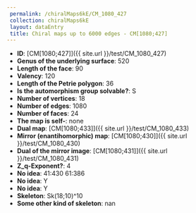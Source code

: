 ```yaml
--- 
 permalink: /chiralMaps6kE/CM_1080_427 
 collection: chiralMaps6kE
 layout: dataEntry
 title: Chiral maps up to 6000 edges - CM[1080;427]
---
```


- **ID**: [CM[1080;427]]({{ site.url }}/test/CM_1080_427)
- **Genus of the underlying surface**: 520
- **Length of the face**: 90
- **Valency**: 120
- **Length of the Petrie polygon**: 36
- **Is the automorphism group solvable?**: S
- **Number of vertices**: 18
- **Number of edges**: 1080
- **Number of faces**: 24
- **The map is self-**: none
- **Dual map**: [CM[1080;433]]({{ site.url }}/test/CM_1080_433)
- **Mirror (enantihomorphic) map**: [CM[1080;430]]({{ site.url }}/test/CM_1080_430)
- **Dual of the mirror image**: [CM[1080;431]]({{ site.url }}/test/CM_1080_431)
- **Z_q-Exponent?**: 4
- **No idea**:  41:430 61:386
- **No idea**: Y
- **No idea**: Y
- **Skeleton**: Sk(18;10)^10
- **Some other kind of skeleton**: nan
